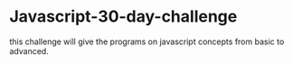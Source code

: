 # Javascript-30-day-challenge
this challenge will give the programs on javascript concepts from basic to advanced. 
